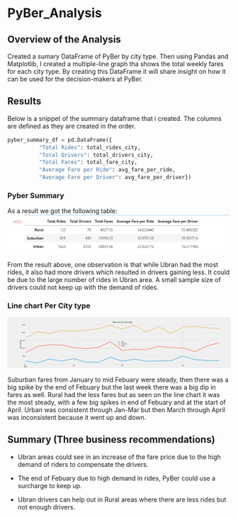 # PyBer_Analysis

## Overview of the Analysis
Created a sumary DataFrame of PyBer by city type. Then using Pandas and Matplotlib, I created a multiple-line graph tha shows the total weekly fares for each city type. By creating this DataFrame it will share insight on how it can be used for the decision-makers at PyBer.

## Results

Below is a snippet of the summary dataframe that i created. The columns are defined as they are created in the order. 

```Python
pyber_summary_df = pd.DataFrame({
          "Total Rides": total_rides_city, 
          "Total Drivers": total_drivers_city, 
          "Total Fares": total_fare_city,
          "Average Fare per Ride": avg_fare_per_ride, 
          "Average Fare per Driver": avg_fare_per_driver})

```
### Pyber Summary 
As a result we got the following table:
![line_image](analysis/pybersummary.png)

From the result above, one observation is that while Ubran had the most rides, it also had more drivers which resulted in drivers gaining less. It could be due to the large number of rides in Ubran area. A small sample size of drivers could not keep up with the demand of rides.


### Line chart Per City type 

![line-image](analysis/PyBer_fare_summary.png)

Suburban fares from January to mid Febuary were steady, then there was a big spike by the end of Febuary but the last week there was a big dip in fares as well. Rural had the less fares but as seen on the line chart it was the most steady, with a few big spikes in end of Febuary and at the start of April. Urban was consistent through Jan-Mar but then March through April was inconsistent because it went up and down.


## Summary (Three business recommendations)
- Ubran areas could see in an increase of the fare price due to the high demand of riders to compensate the drivers.

- The end of Febuary due to high demand in rides, PyBer could use a surcharge to keep up.

- Ubran drivers can help out in Rural areas where there are less rides but not enough drivers.

